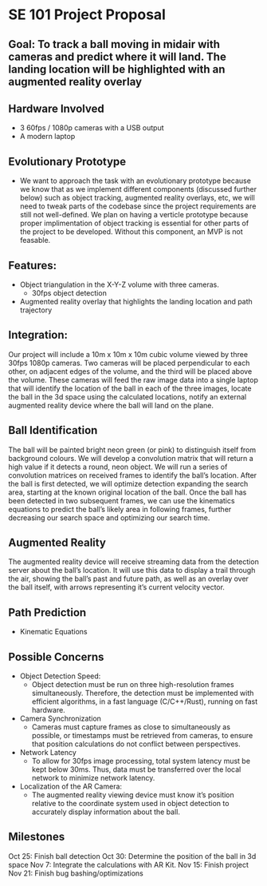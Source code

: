 # SE 101 Project Proposal

## Goal: To track a ball moving in midair with cameras and predict where it will land. The landing location will be highlighted with an augmented reality overlay

## Hardware Involved
 - 3 60fps / 1080p cameras with a USB output
 - A modern laptop

## Evolutionary Prototype
 -  We want to approach the task with an evolutionary prototype because we know that as we implement different components (discussed further below) such as object tracking, augmented reality overlays, etc, we will need to tweak parts of the codebase since the project requirements are still not well-defined. We plan on having a verticle prototype because proper implimentation of object tracking is essential for other parts of the project to be developed. Without this component, an MVP is not feasable.

## Features:
 - Object triangulation in the X-Y-Z volume with three cameras.
     - 30fps object detection
 - Augmented reality overlay that highlights the landing location and path trajectory

## Integration:
Our project will include a 10m x 10m x 10m cubic volume viewed by three 30fps 1080p cameras. Two cameras will be placed perpendicular to each other, on adjacent edges of the volume, and the third will be placed above the volume. These cameras will feed the raw image data into a single laptop that will identify the location of the ball in each of the three images, locate the ball in the 3d space using the calculated locations, notify an external augmented reality device where the ball will land on the plane.

## Ball Identification
The ball will be painted bright neon green (or pink) to distinguish itself from background colours. We will develop a convolution matrix that will return a high value if it detects a round, neon object. We will run a series of convolution matrices on received frames to identify the ball’s location. After the ball is first detected, we will optimize detection expanding the search area, starting at the known original location of the ball. Once the ball has been detected in two subsequent frames, we can use the kinematics equations to predict the ball’s likely area in following frames, further decreasing our search space and optimizing our search time. 

## Augmented Reality
The augmented reality device will receive streaming data from the detection server about the ball’s location. It will use this data to display a trail through the air, showing the ball’s past and future path, as well as an overlay over the ball itself, with arrows representing it’s current velocity vector.  

## Path Prediction
 - Kinematic Equations

## Possible Concerns
 - Object Detection Speed: 
     - Object detection must be run on three high-resolution frames simultaneously. Therefore, the detection must be implemented with efficient algorithms, in a fast language (C/C++/Rust), running on fast hardware.
 - Camera Synchronization
     - Cameras must capture frames as close to simultaneously as possible, or timestamps must be retrieved from cameras, to ensure that position calculations do not conflict between perspectives. 
 - Network Latency
     - To allow for 30fps image processing, total system latency must be kept below 30ms. Thus, data must be transferred over the local network to minimize network latency. 
 - Localization of the AR Camera:
     - The augmented reality viewing device must know it’s position relative to the coordinate system used in object detection to accurately display information about the ball.

## Milestones
Oct 25: Finish ball detection
Oct 30: Determine the position of the ball in 3d space
Nov 7: Integrate the calculations with AR Kit.
Nov 15:  Finish project
Nov 21: Finish bug bashing/optimizations

